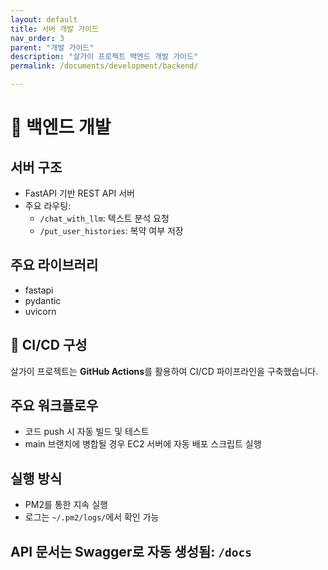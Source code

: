 ```yaml
---
layout: default
title: 서버 개발 가이드
nav_order: 3
parent: "개발 가이드"
description: "살가이 프로젝트 백엔드 개발 가이드"
permalink: /documents/development/backend/

---
```


# 🔧 백엔드 개발

## 서버 구조
- FastAPI 기반 REST API 서버
- 주요 라우팅:
  - `/chat_with_llm`: 텍스트 분석 요청
  - `/put_user_histories`: 복약 여부 저장

## 주요 라이브러리
- fastapi
- pydantic
- uvicorn

## 🔄 CI/CD 구성

살가이 프로젝트는 **GitHub Actions**를 활용하여 CI/CD 파이프라인을 구축했습니다.

## 주요 워크플로우

- 코드 push 시 자동 빌드 및 테스트
- main 브랜치에 병합될 경우 EC2 서버에 자동 배포 스크립트 실행

## 실행 방식
- PM2를 통한 지속 실행
- 로그는 `~/.pm2/logs/`에서 확인 가능

## API 문서는 Swagger로 자동 생성됨: `/docs`
